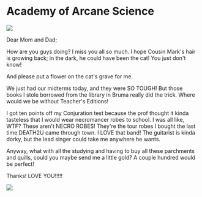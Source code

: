 # Academy of Arcane Science

![](../images/academy.jpg)

Dear Mom and Dad;

How are you guys doing? I miss you all so much. I hope Cousin Mark's hair is growing back; in the dark, he could have been the cat! You just don't know!

And please put a flower on the cat's grave for me.

We just had our midterms today, and they were SO TOUGH! But those books I stole borrowed from the library in Bruma really did the trick. Where would we be without Teacher's Editions!

I got ten points off my Conjuration test because the prof thought it kinda tasteless that I would wear necromancer robes to school. I was all like, WTF? These aren't NECRO ROBES! They're the tour robes I bought the last time DEATH2U came through town. I LOVE that band! The guitarist is kinda dorky, but the lead singer could take me anywhere he wants.

Anyway, what with all the studying and having to buy all these parchments and quills, could you maybe send me a little gold? A couple hundred would be perfect!

Thanks! LOVE YOU!!!!!

![](../images/boethia.jpg)
